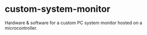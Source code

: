 # custom-system-monitor
Hardware &amp; software for a custom PC system monitor hosted on a microcontroller.
